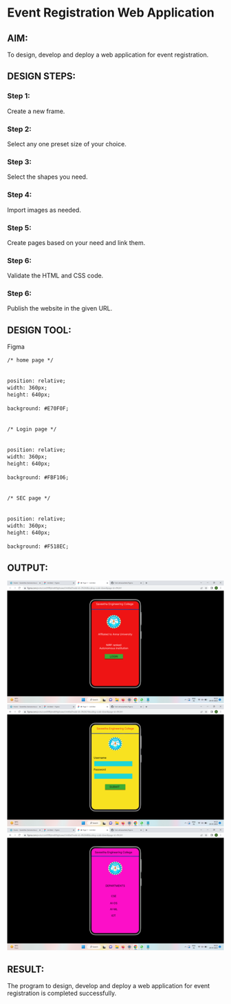 # Event Registration Web Application

## AIM:
To design, develop and deploy a web application for event registration.

## DESIGN STEPS:

### Step 1:
Create a new frame.

### Step 2:
Select any one preset size of your choice.

### Step 3:
Select the shapes you need.

### Step 4:
Import images as needed.

### Step 5:
Create pages based on your need and link them.

### Step 6:

Validate the HTML and CSS code.

### Step 6:

Publish the website in the given URL.

## DESIGN TOOL:
Figma
```
/* home page */


position: relative;
width: 360px;
height: 640px;

background: #E70F0F;


/* Login page */


position: relative;
width: 360px;
height: 640px;

background: #FBF106;


/* SEC page */


position: relative;
width: 360px;
height: 640px;

background: #F518EC;
```

## OUTPUT:
![HOMEPAGE](Screenshot%20(6).png)
![LOGINPAGE](Screenshot%20(7).png)
![SECPAGE](Screenshot%20(8).png)


## RESULT:
The program to design, develop and deploy a web application for event registration is completed successfully.